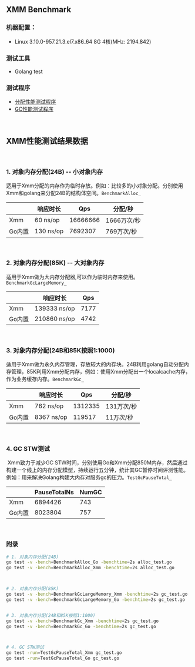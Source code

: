 
## XMM Benchmark

### 机器配置：

* Linux 3.10.0-957.21.3.el7.x86_64   		   8G    		   4核(MHz: 2194.842)

### 测试工具

* Golang test


### 测试程序

- [分配性能测试程序](https://github.com/heiyeluren/xmm/blob/main/benchmark/alloc_test.go)
- [GC性能测试程序](https://github.com/heiyeluren/xmm/blob/main/benchmark/gc_test.go)


<br />



## XMM性能测试结果数据

<br />

### 1. 对象内存分配(24B) -- 小对象内存

适用于Xmm分配的内存作为临时存放。例如：比较多的小对象分配。分别使用Xmm和golang来分配24B的结构体空间。`BenchmarkAlloc_`

|      | 响应时长  | Qps      |分配/秒|
| ---- | --------- | -------- | ------- |
| Xmm  | 60 ns/op  | 16666666 |  1666万次/秒 |
| Go内置   | 130 ns/op | 7692307  | 769万次/秒 |   


<br />


### 2. 对象内存分配(85K) -- 大对象内存

​    适用于Xmm做为大内存分配器,可以作为临时内存来使用。`BenchmarkGcLargeMemory_`

|      | 响应时长     | Qps  |
| ---- | ------------ | ---- |
| Xmm  | 139333 ns/op | 7177 |
| Go内置   | 210860 ns/op | 4742 |


<br />


### 3. 对象内存分配(24B和85K按照1:1000)

​    适用于Xmm做为永久内存管理，存放较大的内存块。24B利用golang自动分配内存管理，85K利用Xmm分配内存，例如：使用Xmm分配出一个localcache内存，作为业务缓存内存。`BenchmarkGc_`

|      | 响应时长   | Qps     | 分配/秒 |
| ---- | ---------- | ------- |--------|
| Xmm  | 762 ns/op  | 1312335 | 131万次/秒 |
| Go内置   | 8367 ns/op | 119517  | 11万次/秒 |


<br />


### 4. GC STW测试

​    Xmm致力于减少GC STW时间，分别使用Go和Xmm分配850M内存，然后通过构建一个线上的内存分配模型，持续运行五分钟，统计其GC暂停时间评测性能。例如：用来解决Golang构建大内存对服务gc的压力。`TestGcPauseTotal_`

|      | PauseTotalNs | NumGC |
| ---- | ------------ | ----- |
| Xmm  | 6894426      | 743   |
| Go内置   | 8023804      | 757   |


<br />



### 附录

```sh
# 1. 对象内存分配(24B)
go test -v -bench=BenchmarkAlloc_Go -benchtime=2s alloc_test.go
go test -v -bench=BenchmarkAlloc_Xmm -benchtime=2s alloc_test.go



# 2. 对象内存分配(85K)
go test -v -bench=BenchmarkGcLargeMemory_Xmm -benchtime=2s gc_test.go
go test -v -bench=BenchmarkGcLargeMemory_Go -benchtime=2s gc_test.go


# 3. 对象内存分配(24B和85K按照1:1000)
go test -v -bench=BenchmarkGc_Xmm -benchtime=2s gc_test.go
go test -v -bench=BenchmarkGc_Go -benchtime=2s gc_test.go



# 4. GC STW测试
go test -run=TestGcPauseTotal_Xmm gc_test.go
go test -run=TestGcPauseTotal_Go gc_test.go
```



